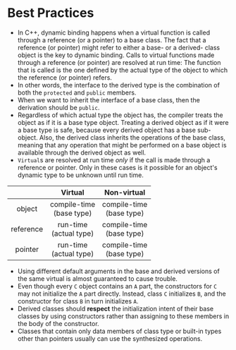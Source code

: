 # Best Practices

- In C++, dynamic binding happens when a virtual function is called through a reference (or a pointer) to a base class. The fact that a reference (or pointer) might refer to either a base- or a derived- class object is the key to dynamic binding. Calls to virtual functions made through a reference (or pointer) are resolved at run time: The function that is called is the one defined by the actual type of the object to which the reference (or pointer) refers.
- In other words, the interface to the derived type is the combination of both the `protected` and `public` members.
- When we want to inherit the interface of a base class, then the derivation should be `public`.
- Regardless of which actual type the object has, the compiler treats the object as if it is a base type object. Treating a derived object as if it were a base type is safe, because every derived object has a base sub-object. Also, the derived class inherits the operations of the base class, meaning that any operation that might be performed on a base object is available through the derived object as well.
- `Virtual`s are resolved at run time *only* if the call is made through a reference or pointer. Only in these cases is it possible for an object's dynamic type to be unknown until run time.

|           | Virtual | Non-virtual |
| :-------: |:-------:|:-----------:|
| object    | compile-time<br>(base type) | compile-time<br>(base type) |
| reference | run-time<br>(actual type) | compile-time<br>(base type) |
| pointer   | run-time<br>(actual type) | compile-time<br>(base type) |

- Using different default arguments in the base and derived versions of the same virtual is almost guaranteed to cause trouble.
- Even though every `C` object contains an `A` part, the constructors for `C` may not initialize the `A` part directly. Instead, class `C` initializes `B`, and the constructor for class `B` in turn initializes `A`.
- Derived classes should **respect** the initialization intent of their base classes by using constructors rather than assigning to these members in the body of the constructor.
- Classes that contain only data members of class type or built-in types other than pointers usually can use the synthesized operations.